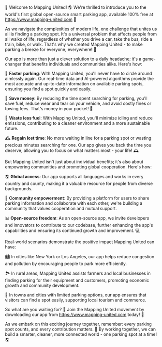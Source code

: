 🎉 Welcome to Mapping United! 🌎 We're thrilled to introduce you to the world's first global open-source smart parking app, available 100% free at https://www.mapping-united.com 📲

As we navigate the complexities of modern life, one challenge that unites us all is finding a parking spot. It's a universal problem that affects people from all walks of life, regardless of whether you drive a car, take the bus, ride a train, bike, or walk. That's why we created Mapping United - to make parking a breeze for everyone, everywhere! 🌈

Our app is more than just a clever solution to a daily headache; it's a game-changer that benefits individuals and communities alike. Here's how:

🚗 **Faster parking**: With Mapping United, you'll never have to circle around aimlessly again. Our real-time data and AI-powered algorithms provide the most accurate and up-to-date information on available parking spots, ensuring you find a spot quickly and easily.

💸 **Save money**: By reducing the time spent searching for parking, you'll save fuel, reduce wear and tear on your vehicle, and avoid costly fines or towing fees. That's money in your pocket! 💸

🌟 **Waste less fuel**: With Mapping United, you'll minimize idling and reduce emissions, contributing to a cleaner environment and a more sustainable future.

🕰️ **Regain lost time**: No more waiting in line for a parking spot or wasting precious minutes searching for one. Our app gives you back the time you deserve, allowing you to focus on what matters most - your life! 🕰️

But Mapping United isn't just about individual benefits; it's also about empowering communities and promoting global cooperation. Here's how:

🌎 **Global access**: Our app supports all languages and works in every country and county, making it a valuable resource for people from diverse backgrounds.

💪 **Community empowerment**: By providing a platform for users to share parking information and collaborate with each other, we're building a community that values cooperation and mutual support.

📊 **Open-source freedom**: As an open-source app, we invite developers and innovators to contribute to our codebase, further enhancing the app's capabilities and ensuring its continued growth and improvement. 💻

Real-world scenarios demonstrate the positive impact Mapping United can have:

🏙️ In cities like New York or Los Angeles, our app helps reduce congestion and pollution by encouraging people to park more efficiently.

🏞️ In rural areas, Mapping United assists farmers and local businesses in finding parking for their equipment and customers, promoting economic growth and community development.

🚂 In towns and cities with limited parking options, our app ensures that visitors can find a spot easily, supporting local tourism and commerce.

So what are you waiting for? 🤔 Join the Mapping United movement by downloading our app from https://www.mapping-united.com today! 📲

As we embark on this exciting journey together, remember: every parking spot counts, and every contribution matters. 💖 By working together, we can build a smarter, cleaner, more connected world - one parking spot at a time! 🌎